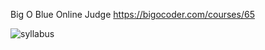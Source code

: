 Big O Blue Online Judge
https://bigocoder.com/courses/65

![syllabus](https://user-images.githubusercontent.com/13061304/125620218-74c39346-ab21-44ea-b60c-d2db6c7a978a.jpeg)
